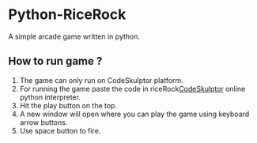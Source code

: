 # Python-RiceRock
A simple arcade game written in python. 

## How to run game ? 

1. The game can only run on CodeSkulptor platform.
2. For running the game paste the code in riceRock[CodeSkulptor](http://www.codeskulptor.org/) online python interpreter.
3. Hit the play button on the top.
4. A new window will open where you can play the game using keyboard arrow buttons. 
5. Use space button to fire.
